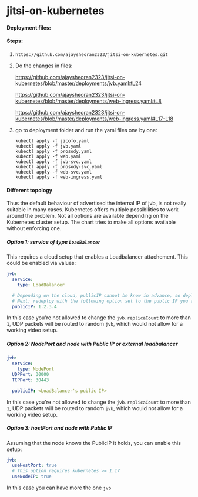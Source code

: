 # jitsi-on-kubernetes

#### Deployment files:

#### Steps:
1. `https://github.com/ajaysheoran2323/jitsi-on-kubernetes.git`
2. Do the changes in files:

    https://github.com/ajaysheoran2323/jitsi-on-kubernetes/blob/master/deployments/jvb.yaml#L24
    
    https://github.com/ajaysheoran2323/jitsi-on-kubernetes/blob/master/deployments/web-ingress.yaml#L8
    
    https://github.com/ajaysheoran2323/jitsi-on-kubernetes/blob/master/deployments/web-ingress.yaml#L17-L18
    

3. go to deployment folder and run the yaml files one by one:
   ```
   kubectl apply -f jicofo.yaml
   kubectl apply -f jvb.yaml
   kubectl apply -f prosody.yaml
   kubectl apply -f web.yaml
   kubectl apply -f jvb-svc.yaml
   kubectl apply -f prosody-svc.yaml
   kubectl apply -f web-svc.yaml
   kubectl apply -f web-ingress.yaml
   ```

#### Different topology

Thus the default behaviour of advertised the internal IP of jvb, is not really suitable in many cases.
Kubernetes offers multiple possibilities to work around the problem. Not all options are available depending on the Kubernetes cluster setup.
The chart tries to make all options available without enforcing one.

##### Option 1: service of type `LoadBalancer`

This requires a cloud setup that enables a Loadbalancer attachement.
This could be enabled via values:

```yaml
jvb:
  service:
    type: LoadBalancer

  # Depending on the cloud, publicIP cannot be know in advance, so deploy first, without the next option.
  # Next: redeploy with the following option set to the public IP you retrieved from the API.
  publicIP: 1.2.3.4
```

In this case you're not allowed to change the `jvb.replicaCount` to more than `1`, UDP packets will be routed to random `jvb`, which would not allow for a working video setup.

##### Option 2: NodePort and node with Public IP or external loadbalancer

```yaml
jvb:
  service:
    type: NodePort
  UDPPort: 30000
  TCPPort: 30443

  publicIP: <LoadBalancer's public IP>
```

In this case you're not allowed to change the `jvb.replicaCount` to more than `1`, UDP packets will be routed to random `jvb`, which would not allow for a working video setup.


##### Option 3: hostPort and node with Public IP

Assuming that the node knows the PublicIP it holds, you can enable this setup:

```yaml
jvb:
  useHostPort: true
  # This option requires kubernetes >= 1.17
  useNodeIP: true
```

In this case you can have more the one `jvb`
